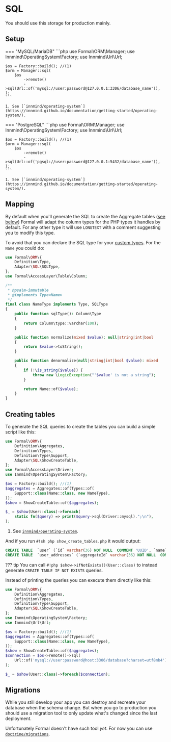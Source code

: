 # SQL

You should use this storage for production mainly.

## Setup

=== "MySQL/MariaDB"
    ```php
    use Formal\ORM\Manager;
    use Innmind\OperatingSystem\Factory;
    use Innmind\Url\Url;

    $os = Factory::build(); //(1)
    $orm = Manager::sql(
        $os
            ->remote()
            ->sql(Url::of('mysql://user:password@127.0.0.1:3306/database_name')),
    );
    ```

    1. See [`innmind/operating-system`](https://innmind.github.io/documentation/getting-started/operating-system/).

=== "PostgreSQL"
    ```php
    use Formal\ORM\Manager;
    use Innmind\OperatingSystem\Factory;
    use Innmind\Url\Url;

    $os = Factory::build(); //(1)
    $orm = Manager::sql(
        $os
            ->remote()
            ->sql(Url::of('pgsql://user:password@127.0.0.1:5432/database_name')),
    );
    ```

    1. See [`innmind/operating-system`](https://innmind.github.io/documentation/getting-started/operating-system/).

## Mapping

By default when you'll generate the SQL to create the Aggregate tables ([see below](#creating-tables)) Formal will adapt the column types for the PHP types it handles by default. For any other type it will use `LONGTEXT` with a comment suggesting you to modify this type.

To avoid that you can declare the SQL type for your [custom types](../mapping/type.md). For the `Name` you could do:

```php title="NameType.php" hl_lines="3 5 11 13-16"
use Formal\ORM\{
    Definition\Type,
    Adapter\SQL\SQLType,
};
use Formal\AccessLayer\Table\Column;

/**
 * @psalm-immutable
 * @implements Type<Name>
 */
final class NameType implements Type, SQLType
{
    public function sqlType(): Column\Type
    {
        return Column\type::varchar(100);
    }

    public function normalize(mixed $value): null|string|int|bool
    {
        return $value->toString();
    }

    public function denormalize(null|string|int|bool $value): mixed
    {
        if (!\is_string($value)) {
            throw new \LogicException("'$value' is not a string");
        }

        return Name::of($value);
    }
}
```

## Creating tables

To generate the SQL queries to create the tables you can build a simple script like this:

```php title="show_create_tables.php"
use Formal\ORM\{
    Definition\Aggregates,
    Definition\Types,
    Definition\Type\Support,
    Adapter\SQL\ShowCreateTable,
};
use Formal\AccessLayer\Driver;
use Innmind\OperatingSystem\Factory;

$os = Factory::build(); //(1)
$aggregates = Aggregates::of(Types::of(
    Support::class(Name::class, new NameType),
));
$show = ShowCreateTable::of($aggregates);

$_ = $show(User::class)->foreach(
    static fn($query) => print($query->sql(Driver::mysql).";\n"),
);
```

1. See [`innmind/operating-system`](https://innmind.github.io/documentation/getting-started/operating-system/).

And if you run `#!sh php show_create_tables.php` it would output:

```sql
CREATE TABLE  `user` (`id` varchar(36) NOT NULL  COMMENT 'UUID', `name` varchar(100) NOT NULL  , PRIMARY KEY (`id`));
CREATE TABLE  `user_addresses` (`aggregateId` varchar(36) NOT NULL  COMMENT 'UUID', `street` longtext NOT NULL  COMMENT 'TODO adjust the type depending on your use case', `zipCode` longtext NOT NULL  COMMENT 'TODO adjust the type depending on your use case', `city` longtext NOT NULL  COMMENT 'TODO adjust the type depending on your use case', CONSTRAINT `FK_user_addresses` FOREIGN KEY (`aggregateId`) REFERENCES `user`(`id`) ON DELETE CASCADE);
```

??? tip
    You can call `#!php $show->ifNotExists()(User::class)` to instead generate `CREATE TABLE IF NOT EXISTS` queries.

Instead of printing the queries you can execute them directly like this:

```php title="show_create_tables.php" hl_lines="8 15-17 19"
use Formal\ORM\{
    Definition\Aggregates,
    Definition\Types,
    Definition\Type\Support,
    Adapter\SQL\ShowCreateTable,
};
use Innmind\OperatingSystem\Factory;
use Innmind\Url\Url;

$os = Factory::build(); //(1)
$aggregates = Aggregates::of(Types::of(
    Support::class(Name::class, new NameType),
));
$show = ShowCreateTable::of($aggregates);
$connection = $os->remote()->sql(
    Url::of('mysql://user:password@host:3306/database?charset=utf8mb4'),
);

$_ = $show(User::class)->foreach($connection);
```

## Migrations

While you still develop your app you can destroy and recreate your database when the schema change. But when you go to production you should use a migration tool to only update what's changed since the last deployment.

Unfortunately Formal doesn't have such tool _yet_. For now you can use [`doctrine/migrations`](https://packagist.org/packages/doctrine/migrations).
